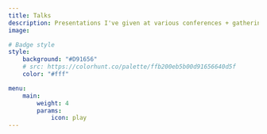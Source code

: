```yaml
---
title: Talks
description: Presentations I've given at various conferences + gatherings
image:

# Badge style
style:
    background: "#D91656"
    # src: https://colorhunt.co/palette/ffb200eb5b00d91656640d5f
    color: "#fff"

menu:
    main: 
        weight: 4
        params:
            icon: play
---
```


